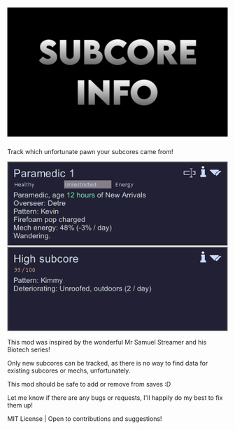 # ![SubcoreInfo](./About/Preview.png)

Track which unfortunate pawn your subcores came from!

![Mech Pattern](./Images/MechPattern.png)
![Subcore Pattern](./Images/SubcorePattern.png)

This mod was inspired by the wonderful Mr Samuel Streamer and his Biotech series!

Only new subcores can be tracked, as there is no way to find data for existing subcores or mechs, unfortunately.

This mod should be safe to add or remove from saves :D

Let me know if there are any bugs or requests, I'll happily do my best to fix them up!

MIT License | Open to contributions and suggestions!
